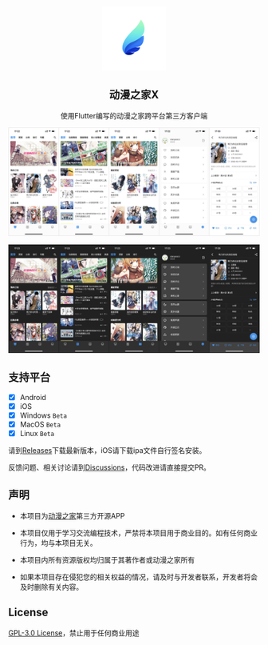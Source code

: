 


<p align="center">
    <img width="128" src="/document/logo.png" alt="DMZJX logo">
</p>
<h2 align="center">动漫之家X</h2>

<p align="center">
使用Flutter编写的动漫之家跨平台第三方客户端
</p>

![浅色模式](/document/screenshot_light.jpg)

![深色模式](/document/screenshot_dark.jpg)

## 支持平台

- [x] Android
- [x] iOS
- [x] Windows `Beta`
- [x] MacOS `Beta`
- [x] Linux `Beta`

请到[Releases](https://github.com/xiaoyaocz/flutter_dmzj/releases)下载最新版本，iOS请下载ipa文件自行签名安装。

反馈问题、相关讨论请到[Discussions](https://github.com/xiaoyaocz/flutter_dmzj/discussions)，代码改进请直接提交PR。

## 声明

- 本项目为[动漫之家](https://dmzj.com)第三方开源APP

- 本项目仅用于学习交流编程技术，严禁将本项目用于商业目的。如有任何商业行为，均与本项目无关。

- 本项目内所有资源版权均归属于其著作者或动漫之家所有

- 如果本项目存在侵犯您的相关权益的情况，请及时与开发者联系，开发者将会及时删除有关内容。

## License

[GPL-3.0 License](https://github.com/xiaoyaocz/flutter_dmzj/blob/main/LICENSE)，禁止用于任何商业用途